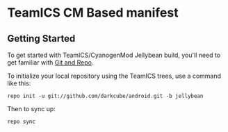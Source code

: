 TeamICS CM Based manifest
=========================

Getting Started
---------------

To get started with TeamICS/CyanogenMod Jellybean build, you'll need to get
familiar with [Git and Repo](http://source.android.com/download/using-repo).

To initialize your local repository using the TeamICS trees, use a command like this:

    repo init -u git://github.com/darkcube/android.git -b jellybean

Then to sync up:

    repo sync
